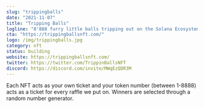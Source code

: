 ```yaml
---
slug: "trippingballs"
date: "2021-11-07"
title: "Tripping Balls"
logline: "8'888 furry little balls tripping out on the Solana Ecosystem. The NFT that let's you win free NFTs by holding."
cta: "https://trippingballsnft.com/"
logo: /img/trippingballs.jpg
category: nft
status: building
website: https://trippingballsnft.com/
twitter: https://twitter.com/TrippinBallsNFT
discord: https://discord.com/invite/MWqEzQDR3M
---
```


Each NFT acts as your own ticket and your token number (between 1-8888) acts as a ticket for every raffle we put on. Winners are selected through a random number generator.
